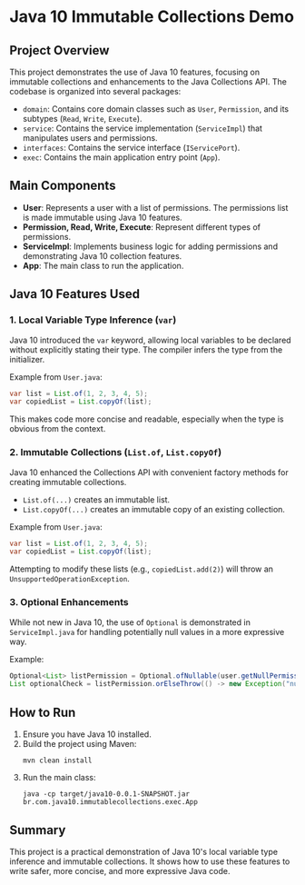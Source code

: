# Java 10 Immutable Collections Demo

## Project Overview

This project demonstrates the use of Java 10 features, focusing on immutable collections and enhancements to the Java Collections API. The codebase is organized into several packages:

- `domain`: Contains core domain classes such as `User`, `Permission`, and its subtypes (`Read`, `Write`, `Execute`).
- `service`: Contains the service implementation (`ServiceImpl`) that manipulates users and permissions.
- `interfaces`: Contains the service interface (`IServicePort`).
- `exec`: Contains the main application entry point (`App`).

## Main Components

- **User**: Represents a user with a list of permissions. The permissions list is made immutable using Java 10 features.
- **Permission, Read, Write, Execute**: Represent different types of permissions.
- **ServiceImpl**: Implements business logic for adding permissions and demonstrating Java 10 collection features.
- **App**: The main class to run the application.

## Java 10 Features Used

### 1. Local Variable Type Inference (`var`)
Java 10 introduced the `var` keyword, allowing local variables to be declared without explicitly stating their type. The compiler infers the type from the initializer.

Example from `User.java`:
```java
var list = List.of(1, 2, 3, 4, 5);
var copiedList = List.copyOf(list);
```
This makes code more concise and readable, especially when the type is obvious from the context.

### 2. Immutable Collections (`List.of`, `List.copyOf`)
Java 10 enhanced the Collections API with convenient factory methods for creating immutable collections.
- `List.of(...)` creates an immutable list.
- `List.copyOf(...)` creates an immutable copy of an existing collection.

Example from `User.java`:
```java
var list = List.of(1, 2, 3, 4, 5);
var copiedList = List.copyOf(list);
```
Attempting to modify these lists (e.g., `copiedList.add(2)`) will throw an `UnsupportedOperationException`.

### 3. Optional Enhancements
While not new in Java 10, the use of `Optional` is demonstrated in `ServiceImpl.java` for handling potentially null values in a more expressive way.

Example:
```java
Optional<List> listPermission = Optional.ofNullable(user.getNullPermission());
List optionalCheck = listPermission.orElseThrow(() -> new Exception("null permission"));
```

## How to Run

1. Ensure you have Java 10 installed.
2. Build the project using Maven:
   ```
   mvn clean install
   ```
3. Run the main class:
   ```
   java -cp target/java10-0.0.1-SNAPSHOT.jar br.com.java10.immutablecollections.exec.App
   ```

## Summary

This project is a practical demonstration of Java 10's local variable type inference and immutable collections. It shows how to use these features to write safer, more concise, and more expressive Java code. 
